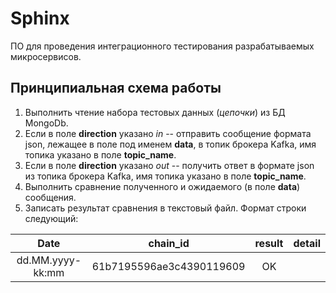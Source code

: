 # Sphinx

ПО для проведения интеграционного тестирования разрабатываемых микросервисов.

## Принципиальная схема работы

1. Выполнить чтение набора тестовых данных (*цепочки*) из БД MongoDb.
2. Если в поле **direction** указано *in* -- отправить сообщение формата json, лежащее в поле под именем **data**, в
   топик брокера Kafka, имя топика указано в поле **topic_name**.
3. Если в поле **direction** указано *out* -- получить ответ в формате json из топика брокера Kafka, имя топика указано
   в поле **topic_name**.
4. Выполнить сравнение полученного и ожидаемого (в поле **data**) сообщения.
5. Записать результат сравнения в текстовый файл. Формат строки следующий:

|       Date      |          chain_id         |  result | detail |
|:---------------:|:-------------------------:|:-------:|:------:|
| dd.MM.yyyy-kk:mm|  61b7195596ae3c4390119609 |    OK   |        |